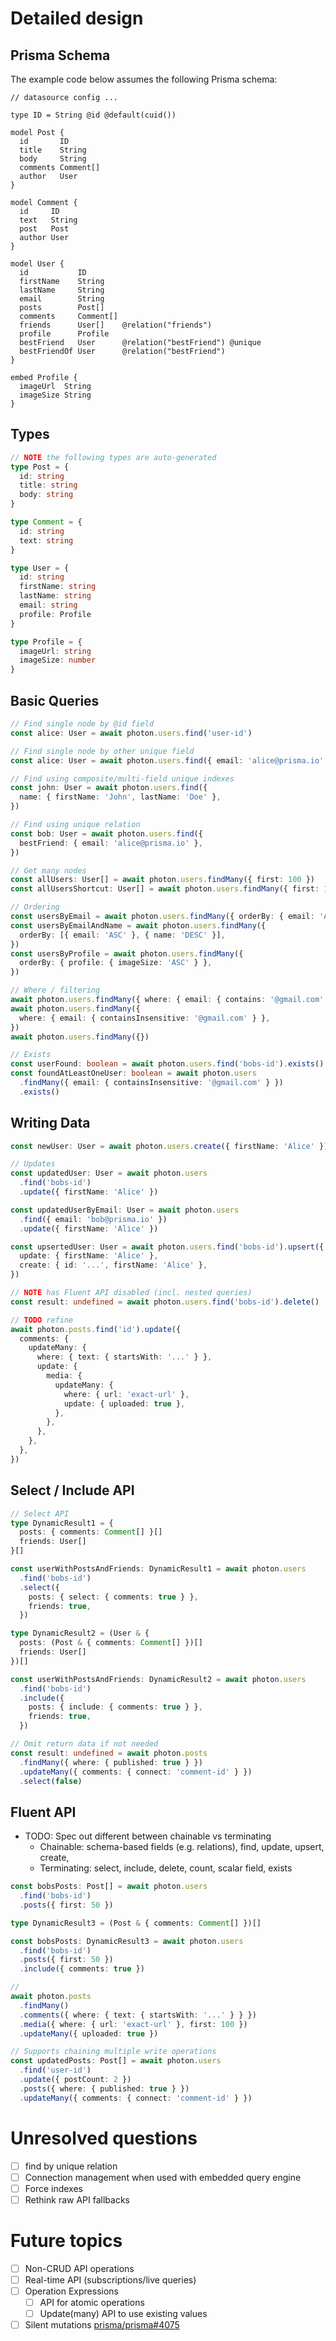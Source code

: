 # Detailed design

## Prisma Schema

The example code below assumes the following Prisma schema:

```prisma
// datasource config ...

type ID = String @id @default(cuid())

model Post {
  id       ID
  title    String
  body     String
  comments Comment[]
  author   User
}

model Comment {
  id     ID
  text   String
  post   Post
  author User
}

model User {
  id           ID
  firstName    String
  lastName     String
  email        String
  posts        Post[]
  comments     Comment[]
  friends      User[]    @relation("friends")
  profile      Profile
  bestFriend   User      @relation("bestFriend") @unique
  bestFriendOf User      @relation("bestFriend")
}

embed Profile {
  imageUrl  String
  imageSize String
}
```

## Types

```ts
// NOTE the following types are auto-generated
type Post = {
  id: string
  title: string
  body: string
}

type Comment = {
  id: string
  text: string
}

type User = {
  id: string
  firstName: string
  lastName: string
  email: string
  profile: Profile
}

type Profile = {
  imageUrl: string
  imageSize: number
}
```

## Basic Queries

```ts
// Find single node by @id field
const alice: User = await photon.users.find('user-id')

// Find single node by other unique field
const alice: User = await photon.users.find({ email: 'alice@prisma.io' })

// Find using composite/multi-field unique indexes
const john: User = await photon.users.find({
  name: { firstName: 'John', lastName: 'Doe' },
})

// Find using unique relation
const bob: User = await photon.users.find({
  bestFriend: { email: 'alice@prisma.io' },
})

// Get many nodes
const allUsers: User[] = await photon.users.findMany({ first: 100 })
const allUsersShortcut: User[] = await photon.users.findMany({ first: 100 })

// Ordering
const usersByEmail = await photon.users.findMany({ orderBy: { email: 'ASC' } })
const usersByEmailAndName = await photon.users.findMany({
  orderBy: [{ email: 'ASC' }, { name: 'DESC' }],
})
const usersByProfile = await photon.users.findMany({
  orderBy: { profile: { imageSize: 'ASC' } },
})

// Where / filtering
await photon.users.findMany({ where: { email: { contains: '@gmail.com' } } })
await photon.users.findMany({
  where: { email: { containsInsensitive: '@gmail.com' } },
})
await photon.users.findMany({})

// Exists
const userFound: boolean = await photon.users.find('bobs-id').exists()
const foundAtLeastOneUser: boolean = await photon.users
  .findMany({ email: { containsInsensitive: '@gmail.com' } })
  .exists()
```

## Writing Data

```ts
const newUser: User = await photon.users.create({ firstName: 'Alice' })

// Updates
const updatedUser: User = await photon.users
  .find('bobs-id')
  .update({ firstName: 'Alice' })

const updatedUserByEmail: User = await photon.users
  .find({ email: 'bob@prisma.io' })
  .update({ firstName: 'Alice' })

const upsertedUser: User = await photon.users.find('bobs-id').upsert({
  update: { firstName: 'Alice' },
  create: { id: '...', firstName: 'Alice' },
})

// NOTE has Fluent API disabled (incl. nested queries)
const result: undefined = await photon.users.find('bobs-id').delete()

// TODO refine
await photon.posts.find('id').update({
  comments: {
    updateMany: {
      where: { text: { startsWith: '...' } },
      update: {
        media: {
          updateMany: {
            where: { url: 'exact-url' },
            update: { uploaded: true },
          },
        },
      },
    },
  },
})
```

## Select / Include API

```ts
// Select API
type DynamicResult1 = {
  posts: { comments: Comment[] }[]
  friends: User[]
}[]

const userWithPostsAndFriends: DynamicResult1 = await photon.users
  .find('bobs-id')
  .select({
    posts: { select: { comments: true } },
    friends: true,
  })

type DynamicResult2 = (User & {
  posts: (Post & { comments: Comment[] })[]
  friends: User[]
})[]

const userWithPostsAndFriends: DynamicResult2 = await photon.users
  .find('bobs-id')
  .include({
    posts: { include: { comments: true } },
    friends: true,
  })

// Omit return data if not needed
const result: undefined = await photon.posts
  .findMany({ where: { published: true } })
  .updateMany({ comments: { connect: 'comment-id' } })
  .select(false)
```

## Fluent API

- TODO: Spec out different between chainable vs terminating
  - Chainable: schema-based fields (e.g. relations), find, update, upsert, create, 
  - Terminating: select, include, delete, count, scalar field, exists

```ts
const bobsPosts: Post[] = await photon.users
  .find('bobs-id')
  .posts({ first: 50 })

type DynamicResult3 = (Post & { comments: Comment[] })[]

const bobsPosts: DynamicResult3 = await photon.users
  .find('bobs-id')
  .posts({ first: 50 })
  .include({ comments: true })

//
await photon.posts
  .findMany()
  .comments({ where: { text: { startsWith: '...' } } })
  .media({ where: { url: 'exact-url' }, first: 100 })
  .updateMany({ uploaded: true })

// Supports chaining multiple write operations
const updatedPosts: Post[] = await photon.users
  .find('user-id')
  .update({ postCount: 2 })
  .posts({ where: { published: true } })
  .updateMany({ comments: { connect: 'comment-id' } })
```

<!--
## TODO: `withPageInfo`

```ts
// PageInfo
const bobsPostsWithPageInfo: PageInfo<Post> = await photon.users
  .find('bobs-id')
  .posts({ first: 50 })
  .withPageInfo()

type PageInfo<Data> = {
  data: Data[]
  hasNext: boolean
  hasPrev: boolean
}
```

- Can be applied to every paginable list and stream

## Aggregations

```ts
type DynamicResult2 = (User & { aggregate: { age: { avg: number } } })[]
const dynamicResult2: DynamicResult2 = await photon.users.findMany({
  select: { aggregate: { age: { avg: true } } },
})

type DynamicResult3 = User & {
  posts: (Post & { aggregate: { count: number } })[]
}
const dynamicResult3: DynamicResult3 = await photon.users.find({
  where: 'bobs-id',
  select: { posts: { select: { aggregate: { count: true } } } },
})

const deletedCount: number = await photon.users.deleteMany()
```


## Top level query API

```ts
const nestedResult = await photon.query({
  users: {
    first: 100,
    select: {
      posts: { select: { comments: true } },
      friends: true,
    },
  },
})
```

## Optimistic Concurrency Control / Optimistic Offline Lock

```ts
const updatedUserOCC: User = await photon.users.update({
  where: 'bobs-id',
  if: { version: 12 },
  data: { firstName: 'Alice' },
})

const upsertedUserOCC: User = await photon.users.upsert({
  where: 'bobs-id',
  if: { version: 12 },
  update: { firstName: 'Alice' },
  create: { id: '...', firstName: 'Alice' },
})

const deletedUserOCC: User = await photon.users.delete({
  if: { version: 12 },
  where: 'bobs-id',
})

// Ensure that user with name Bob has been created successfully
// If not, roll back the first step
await photon.batch([
  photon.createUser({ name: 'Bob' }),
  {
    checkCurrent: [
      {
        User: {
          name: 'Bob',
        },
      },
    ],
  },
])
```

## Group By

```ts
type DynamicResult4 = {
  lastName: string
  records: User[]
  aggregate: { age: { avg: number } }
}
const groupByResult: DynamicResult4 = await photon.users.groupBy({
  key: 'lastName',
  having: { age: { avgGt: 10 } },
  where: { isActive: true },
  first: 100,
  orderBy: { lastName: 'ASC' },
  select: {
    records: { first: 100 },
    aggregate: { age: { avg: true } },
  },
})

type DynamicResult5 = {
  raw: any
  records: User[]
  aggregate: { age: { avg: number } }
}
const groupByResult2: DynamicResult5 = await photon.users.groupBy({
  raw: { key: 'firstName || lastName', having: 'AVG(age) > 50' },
  select: {
    records: { $first: 100 },
    aggregate: { age: { avg: true } },
  },
})
```

## `raw` fallbacks

```ts
await photon.users.findMany({
  where: { email: { contains: '@gmail.com' } },
  orderBy: {
    raw: 'age + postsViewCount DESC',
  },
})

const someEmail = 'bob@prisma.io'
await photon.users.findMany({
  orderBy: {
    raw: 'age + postsViewCount DESC',
  },
  where: {
    raw: ['email = $1', someEmail],
  },
})

// Raw: Knex & Prisma
const userWithPostsAndFriends1 = await photon.users.find({
  where: knex.whereBuilderInSelecet(
    knex.fields.User.name,
    knex.queryMany.Post({ title: 'Alice' }, kx.fields.Post.title),
  ),
  select: knex.select('*').from('User'),
})

// Raw: SQL & Prisma
const userWithPostsAndFriends2 = await photon.users.find({
  where: {
    raw: 'User.name != "n/a"',
  },
  select: {
    raw: {
      name: {
        query: 'User.firstName + User.lastName; DROP TABLE',
        type: 'string',
      },
      hobbies: {
        topLevelQuery: 'SELECT * from Hobbies where User.id = $id',
        type: {
          name: 'Hobby',
          fields: {
            id: {
              type: 'string',
            },
            name: {
              type: 'string',
            },
          },
        },
      },
    },
  },
})
```

## `$exec`

```ts
const usersQueryWithTimeout = await photon.users.$exec({ timeout: 1000 })
```

## Batching

```ts
// Batching, don't get the results with $noData
const m1 = photon.users.create({ firstName: 'Alice' }).select(false)
const m2 = photon.posts.create({ title: 'Hello world' }).select(false)
const [u1, p1]: [User, Post] = await photon.batch([m1, m2])

// Batching with "check consistent" or "check current"
const [u2, p2]: [User, Post] = await photon.batch([
  m1,
  {
    checkCurrent: [
      {
        User: {
          id: 'bobs-id',
          name: 'Bob',
        },
      },
    ],
  },
  m2,
])

// Batching with transaction
await photon.batch([m1, m2], { transaction: true })
```

## Pagination / Streaming

```ts
for await (const post of photon.posts().$stream()) {
  console.log(post)
}

const postStreamWithPageInfo = await prisma
  .posts()
  .$stream()
  .$withPageInfo()

for await (const posts of photon.users
  .find('bobs-id')
  .posts({ first: 50 })
  .batch({ batchSize: 100 })) {
  console.log(posts) // 100 posts
}

// Configure streaming chunkSize and fetchThreshold
photon
  .posts({ first: 10000 })
  .$stream({ chunkSize: 100, fetchThreshold: 0.5 /*, tailable: true*/ })

// Buffering
const posts = await prisma
  .posts({ first: 100000 })
  .$stream()
  .toArray()

// Shortcut for count
const userCount = await photon.users.count({
  where: {
    age: {
      gt: 18,
    },
  },
})
```

## Life-cycle hooks

### Middleware (blocking)

```ts
function beforeUserCreate(user: UserCreateProps): UserCreateProps {
  return {
    ...user,
    email: user.email.toLowerCase(),
  }
}

type UserCreateProps = { name: string }
type UserCreateCallback = (userStuff: UserCreateProps) => Promiselike<UserCreateProps>

const beforeUserCreateCallback: UserCreateCallback = user => ({
  name: 'Tim',
})

function afterUserCreate(user) {
  datadog.log(`User Created ${JSON.stringify(user)}`)
}

const prisma = new Photon({
  middlewares: { beforeUserCreate, afterUserCreate },
})
```

### Events (non-blocking)

```ts
const photon = new Photon()
photon.on('User:beforeCreate', user => {
  stripe.createUser(user)
})
```

## Error Handling

If any error should occur, Prisma client will throw. The resulting error instance will have a `.code` property.
You can find the possible error codes that we have in Prisma 1 [here](https://github.com/prisma/prisma/blob/master/server/connectors/api-connector/src/main/scala/com/prisma/api/schema/Errors.scala)

### Where

```ts
photon.users.deleteMany('id')
photon.users.deleteMany(['id1', 'id2'])

photon.users.findMany({
  where: {
    id: ['id1', 'id2'], // instead of `_in` or `OR`
    email: { endsWith: '@gmail.com' },
  },
})

photon.users.findMany({
  where: {
    name: { contains: 'Bob' },
    email: { contains: ['photon.io', 'gmail.com'] }, // instead of `_in` or `OR`
  },
})
```

## Connection management

```ts
const photon = new Photon()
await photon.connect()

await photon.disconnect()
```

- TODO: Will credentials be passed in here?

# Drawbacks

- Name clashes and confusion of schema-based methods vs Photon methods

# Alternatives

- `$nested` API

# Adoption strategy

# How we teach this

-->

# Unresolved questions

- [ ] find by unique relation
- [ ] Connection management when used with embedded query engine
- [ ] Force indexes
- [ ] Rethink raw API fallbacks

# Future topics

- [ ] Non-CRUD API operations
- [ ] Real-time API (subscriptions/live queries)
- [ ] Operation Expressions
  - [ ] API for atomic operations
  - [ ] Update(many) API to use existing values
- [ ] Silent mutations [prisma/prisma#4075](https://github.com/prisma/prisma/issues/4075)
